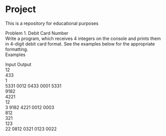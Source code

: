 # Project
This is a repository for educational purposes

Problem 1. Debit Card Number  
Write a program, which receives 4 integers on the console and prints them in 4-digit debit card format. See the examples below for the appropriate formatting.  
Examples  
   
Input    Output         
12  
433  
1  
5331    0012 0433 0001 5331         
9182  
4221  
12  
3    9182 4221 0012 0003         
812  
321  
123  
22    0812 0321 0123 0022    


